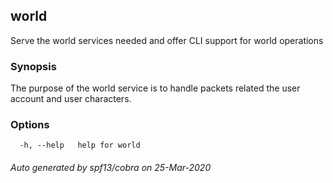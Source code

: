 ## world

Serve the world services needed and offer CLI support for world operations

### Synopsis

The purpose of the world service is to handle packets related the user account and user characters.

### Options

```
  -h, --help   help for world
```

###### Auto generated by spf13/cobra on 25-Mar-2020
